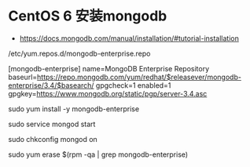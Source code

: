 # CentOS 6 安装mongodb

- https://docs.mongodb.com/manual/installation/#tutorial-installation

/etc/yum.repos.d/mongodb-enterprise.repo

[mongodb-enterprise]
name=MongoDB Enterprise Repository
baseurl=https://repo.mongodb.com/yum/redhat/$releasever/mongodb-enterprise/3.4/$basearch/
gpgcheck=1
enabled=1
gpgkey=https://www.mongodb.org/static/pgp/server-3.4.asc

sudo yum install -y mongodb-enterprise

sudo service mongod start

sudo chkconfig mongod on

sudo yum erase $(rpm -qa | grep mongodb-enterprise)